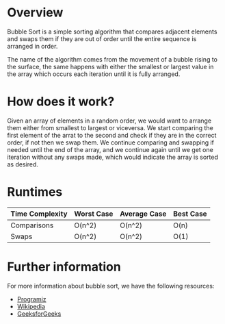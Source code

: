 # Overview

Bubble Sort is a simple sorting algorithm that compares adjacent elements and swaps them if they are out of order until the entire sequence is arranged in order.

The name of the algorithm comes from the movement of a bubble rising to the surface, the same happens with either the smallest or largest value in the array which occurs each iteration until it is fully arranged.

# How does it work?

Given an array of elements in a random order, we would want to arrange them either from smallest to largest or viceversa. We start comparing the first element of the arrat to the second and check if they are in the correct order, if not then we swap them. We continue comparing and swapping if needed until the end of the array, and we continue again until we get one iteration without any swaps made, which would indicate the array is sorted as desired.

# Runtimes

| Time Complexity | Worst Case | Average Case | Best Case |
|-----------------|------------|--------------|-----------|
|   Comparisons   | O(n^2)     | O(n^2)       | O(n)      |
|      Swaps      | O(n^2)     | O(n^2)       | O(1)      |

# Further information

For more information about bubble sort, we have the following resources:
- [Programiz](https://www.programiz.com/dsa/bubble-sort)
- [Wikipedia](https://en.wikipedia.org/wiki/Bubble_sort)
- [GeeksforGeeks](https://www.geeksforgeeks.org/bubble-sort/)